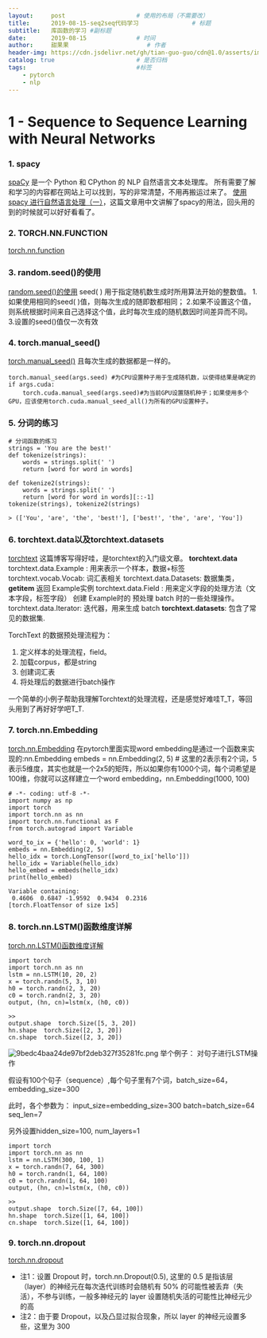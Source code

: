 ```yaml
---
layout:     post                    # 使用的布局（不需要改）
title:      2019-08-15-seq2seq代码学习               # 标题 
subtitle:   库函数的学习 #副标题
date:       2019-08-15              # 时间
author:     甜果果                      # 作者
header-img: https://cdn.jsdelivr.net/gh/tian-guo-guo/cdn@1.0/asserts/img/post-bg-2015.jpg    #这篇文章标题背景图片
catalog: true                       # 是否归档
tags:                               #标签
    - pytorch 
    - nlp
---
```


# 1 - Sequence to Sequence Learning with Neural Networks
### 1. spacy
[spaCy](https://spacy.io/) 是一个 Python 和 CPython 的 NLP 自然语言文本处理库。
所有需要了解和学习的内容都在网站上可以找到，写的非常清楚，不用再搬运过来了。
[使用 spacy 进行自然语言处理（一）](https://blog.csdn.net/u012436149/article/details/79321112)，这篇文章用中文讲解了spacy的用法，回头用的到的时候就可以好好看看了。

### 2. TORCH.NN.FUNCTION
[torch.nn.function](https://pytorch.org/docs/stable/nn.functional.html)

### 3. random.seed()的使用
[random.seed\(\)的使用](https://blog.csdn.net/linzch3/article/details/58220569)
seed( ) 用于指定随机数生成时所用算法开始的整数值。 
1.如果使用相同的seed( )值，则每次生成的随即数都相同； 
2.如果不设置这个值，则系统根据时间来自己选择这个值，此时每次生成的随机数因时间差异而不同。 
3.设置的seed()值仅一次有效

### 4. torch.manual_seed()
[torch.manual_seed\(\)](https://blog.csdn.net/qq_34690929/article/details/79923602) 且每次生成的数据都是一样的。
```
torch.manual_seed(args.seed) #为CPU设置种子用于生成随机数，以使得结果是确定的 
if args.cuda: 
    torch.cuda.manual_seed(args.seed)#为当前GPU设置随机种子；如果使用多个GPU，应该使用torch.cuda.manual_seed_all()为所有的GPU设置种子。
```

### 5. 分词的练习
```
# 分词函数的练习
strings = 'You are the best!'
def tokenize(strings):
    words = strings.split(' ')
    return [word for word in words]

def tokenize2(strings):
    words = strings.split(' ')
    return [word for word in words][::-1]
tokenize(strings), tokenize2(strings)

> (['You', 'are', 'the', 'best!'], ['best!', 'the', 'are', 'You'])
```

### 6. torchtext.data以及torchtext.datasets
[torchtext](https://blog.csdn.net/u012436149/article/details/79310176) 这篇博客写得好哇，是torchtext的入门级文章。
**torchtext.data**
torchtext.data.Example : 用来表示一个样本，数据+标签
torchtext.vocab.Vocab: 词汇表相关
torchtext.data.Datasets: 数据集类，__getitem__ 返回 Example实例
torchtext.data.Field : 用来定义字段的处理方法（文本字段，标签字段）
创建 Example时的 预处理
batch 时的一些处理操作。
torchtext.data.Iterator: 迭代器，用来生成 batch
**torchtext.datasets**: 包含了常见的数据集.

TorchText 的数据预处理流程为：
1. 定义样本的处理流程，field。
2. 加载corpus，都是string
3. 创建词汇表
4. 将处理后的数据进行batch操作

一个简单的小例子帮助我理解Torchtext的处理流程，还是感觉好难哇T_T，等回头用到了再好好学吧T_T.

### 7. torch.nn.Embedding
[torch.nn.Embedding](https://www.cnblogs.com/lindaxin/p/7991436.html)
在pytorch里面实现word embedding是通过一个函数来实现的:nn.Embedding
embeds = nn.Embedding(2, 5) # 这里的2表示有2个词，5表示5维度，其实也就是一个2x5的矩阵，所以如果你有1000个词，每个词希望是100维，你就可以这样建立一个word embedding，nn.Embedding(1000, 100)
```
# -*- coding: utf-8 -*-
import numpy as np
import torch
import torch.nn as nn
import torch.nn.functional as F
from torch.autograd import Variable
 
word_to_ix = {'hello': 0, 'world': 1}
embeds = nn.Embedding(2, 5)
hello_idx = torch.LongTensor([word_to_ix['hello']])
hello_idx = Variable(hello_idx)
hello_embed = embeds(hello_idx)
print(hello_embed)
```
```
Variable containing:
 0.4606  0.6847 -1.9592  0.9434  0.2316
[torch.FloatTensor of size 1x5]
```

### 8. torch.nn.LSTM()函数维度详解
[torch.nn.LSTM\(\)函数维度详解](https://blog.csdn.net/m0_37586991/article/details/88561746)
```
import torch
import torch.nn as nn
lstm = nn.LSTM(10, 20, 2)
x = torch.randn(5, 3, 10)
h0 = torch.randn(2, 3, 20)
c0 = torch.randn(2, 3, 20)
output, (hn, cn)=lstm(x, (h0, c0))

>>
output.shape  torch.Size([5, 3, 20])
hn.shape  torch.Size([2, 3, 20])
cn.shape  torch.Size([2, 3, 20])
```
![9bedc4baa24de97bf2deb327f35281fc.png](evernotecid://A48E35C2-11B7-4FAB-B1CB-CE27DEC23A2D/appyinxiangcom/7989011/ENResource/p551)
举个例子：
对句子进行LSTM操作

假设有100个句子（sequence）,每个句子里有7个词，batch_size=64，embedding_size=300

此时，各个参数为：
input_size=embedding_size=300
batch=batch_size=64
seq_len=7

另外设置hidden_size=100, num_layers=1
```
import torch
import torch.nn as nn
lstm = nn.LSTM(300, 100, 1)
x = torch.randn(7, 64, 300)
h0 = torch.randn(1, 64, 100)
c0 = torch.randn(1, 64, 100)
output, (hn, cn)=lstm(x, (h0, c0))

>>
output.shape  torch.Size([7, 64, 100])
hn.shape  torch.Size([1, 64, 100])
cn.shape  torch.Size([1, 64, 100])
```

### 9. torch.nn.dropout
[torch.nn.dropout](https://blog.csdn.net/u014532743/article/details/78453990)
- 注1：设置 Dropout 时，torch.nn.Dropout(0.5), 这里的 0.5 是指该层（layer）的神经元在每次迭代训练时会随机有 50% 的可能性被丢弃（失活），不参与训练，一般多神经元的 layer 设置随机失活的可能性比神经元少的高
- 注2：由于要 Dropout，以及凸显过拟合现象，所以 layer 的神经元设置多些，这里为 300
